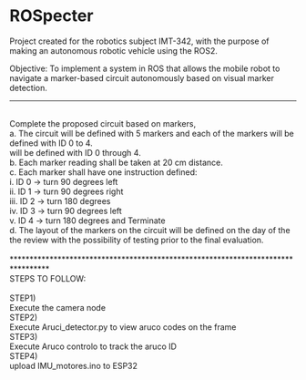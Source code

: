 # ROSpecter
Project created for the robotics subject IMT-342, with the purpose of making an autonomous robotic vehicle using the ROS2.

Objective: To implement a system in ROS that allows the mobile robot to navigate a marker-based circuit autonomously based on visual marker detection.
<br>
*********************************************************************************
<br>
Complete the proposed circuit based on markers,
<br>
a. The circuit will be defined with 5 markers and each of the markers will be defined with ID 0 to 4.<br>
will be defined with ID 0 through 4.<br>
b. Each marker reading shall be taken at 20 cm distance.<br>
c. Each marker shall have one instruction defined:<br>
i. ID 0 -> turn 90 degrees left<br>
ii. ID 1 -> turn 90 degrees right<br>
iii. ID 2 -> turn 180 degrees<br>
iv. ID 3 -> turn 90 degrees left<br>
v. ID 4 -> turn 180 degrees and Terminate<br>
d. The layout of the markers on the circuit will be defined on the day of the<br>
the review with the possibility of testing prior to the final evaluation.<br>
<br>
*********************************************************************************
<br>
STEPS TO FOLLOW:<br>
<br>
STEP1)<br>
Execute the camera node<br>
STEP2)<br>
Execute Aruci_detector.py to view aruco codes on the frame<br>
STEP3)<br>
Execute Aruco controlo to track the aruco ID<br>
STEP4)<br>
upload IMU_motores.ino to ESP32<br>

